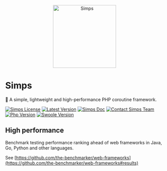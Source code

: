 <p align="center">
    <a href="https://simps.io" target="_blank">
        <img src="https://cdn.jsdelivr.net/gh/sy-records/staticfile@master/images/simps.png" alt="Simps" height="200px" />
    </a>
</p>

# Simps

🚀 A simple, lightweight and high-performance PHP coroutine framework.

[![Simps License](https://img.shields.io/packagist/l/simple-swoole/simps?color=blue)](https://github.com/simple-swoole/simps/blob/master/LICENSE)
[![Latest Version](https://img.shields.io/packagist/v/simple-swoole/simps.svg)](https://packagist.org/packages/simple-swoole/simps)
[![Simps Doc](https://img.shields.io/badge/docs-passing-blue.svg)](https://doc.simps.io)
[![Contact Simps Team](https://img.shields.io/badge/contact-@SimpsTeam-blue.svg?style=flat)](mailto:team@simps.io)
[![Php Version](https://img.shields.io/badge/php-%3E=7.1-brightgreen.svg)](https://www.php.net)
[![Swoole Version](https://img.shields.io/badge/swoole-%3E=4.4.0-brightgreen.svg)](https://github.com/swoole/swoole-src)

## High performance

Benchmark testing performance ranking ahead of web frameworks in Java, Go, Python and other languages.

See [https://github.com/the-benchmarker/web-frameworks](https://github.com/the-benchmarker/web-frameworks#results)
